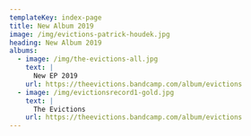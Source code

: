 ```yaml
---
templateKey: index-page
title: New Album 2019
image: /img/evictions-patrick-houdek.jpg
heading: New Album 2019
albums:
  - image: /img/the-evictions-all.jpg
    text: |
      New EP 2019
    url: https://theevictions.bandcamp.com/album/evictions
  - image: /img/evictionsrecord1-gold.jpg
    text: |
      The Evictions
    url: https://theevictions.bandcamp.com/album/evictions
---
```

